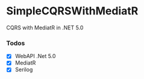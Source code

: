 # SimpleCQRSWithMediatR
CQRS with MediatR in .NET 5.0

### Todos
- [x] WebAPI .Net 5.0
- [x] MediatR 
- [x] Serilog 

